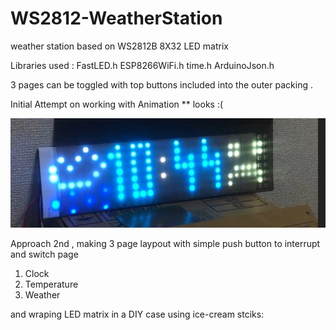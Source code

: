 # WS2812-WeatherStation
weather station based on WS2812B 8X32 LED matrix 

Libraries used :
FastLED.h
ESP8266WiFi.h
time.h
ArduinoJson.h

3 pages can be toggled with top buttons included into the outer packing .

Initial Attempt on working with Animation 
** looks :(

![Image of InitialImage](https://github.com/707pheonix/WS2812-WeatherStation/blob/master/Initial.jpg)


Approach 2nd , making 3 page laypout with simple push button to interrupt and switch page
1. Clock
2. Temperature
3. Weather

and wraping LED matrix in a DIY case using ice-cream stciks:

  

